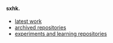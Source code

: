 #### sxhk.

- [latest work](https://github.com/sxhk0/workerstrator)
- [archived repositories](https://github.com/sxhkarchive)
- [experiments and learning repositories](https://github.com/sxhkexp)
